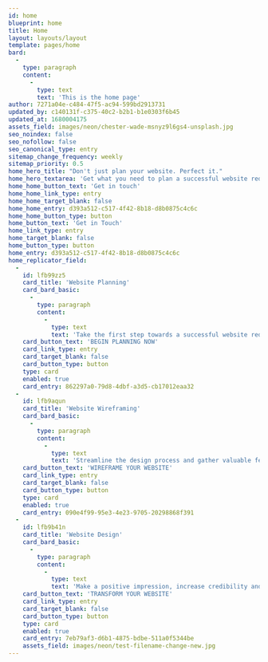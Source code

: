 ```yaml
---
id: home
blueprint: home
title: Home
layout: layouts/layout
template: pages/home
bard:
  -
    type: paragraph
    content:
      -
        type: text
        text: 'This is the home page'
author: 7271a04e-c484-47f5-ac94-599bd2913731
updated_by: c140131f-c375-40c2-b2b1-b1e0303f6b45
updated_at: 1680004175
assets_field: images/neon/chester-wade-msnyz9l6gs4-unsplash.jpg
seo_noindex: false
seo_nofollow: false
seo_canonical_type: entry
sitemap_change_frequency: weekly
sitemap_priority: 0.5
home_hero_title: "Don't just plan your website. Perfect it."
home_hero_textarea: 'Get what you need to plan a successful website redesign and get buy-in from key decision makers and stakeholders.'
home_home_button_text: 'Get in touch'
home_home_link_type: entry
home_home_target_blank: false
home_home_entry: d393a512-c517-4f42-8b18-d8b0875c4c6c
home_home_button_type: button
home_button_text: 'Get in Touch'
home_link_type: entry
home_target_blank: false
home_button_type: button
home_entry: d393a512-c517-4f42-8b18-d8b0875c4c6c
home_replicator_field:
  -
    id: lfb99zz5
    card_title: 'Website Planning'
    card_bard_basic:
      -
        type: paragraph
        content:
          -
            type: text
            text: 'Take the first step towards a successful website redesign with our expert planning service.'
    card_button_text: 'BEGIN PLANNING NOW'
    card_link_type: entry
    card_target_blank: false
    card_button_type: button
    type: card
    enabled: true
    card_entry: 862297a0-79d8-4dbf-a3d5-cb17012eaa32
  -
    id: lfb9aqun
    card_title: 'Website Wireframing'
    card_bard_basic:
      -
        type: paragraph
        content:
          -
            type: text
            text: 'Streamline the design process and gather valuable feedback early with interactive wireframes.'
    card_button_text: 'WIREFRAME YOUR WEBSITE'
    card_link_type: entry
    card_target_blank: false
    card_button_type: button
    type: card
    enabled: true
    card_entry: 090e4f99-95e3-4e23-9705-20298868f391
  -
    id: lfb9b41n
    card_title: 'Website Design'
    card_bard_basic:
      -
        type: paragraph
        content:
          -
            type: text
            text: 'Make a positive impression, increase credibility and build trust with professional web design.'
    card_button_text: 'TRANSFORM YOUR WEBSITE'
    card_link_type: entry
    card_target_blank: false
    card_button_type: button
    type: card
    enabled: true
    card_entry: 7eb79af3-d6b1-4875-bdbe-511a0f5344be
    assets_field: images/neon/test-filename-change-new.jpg
---
```

